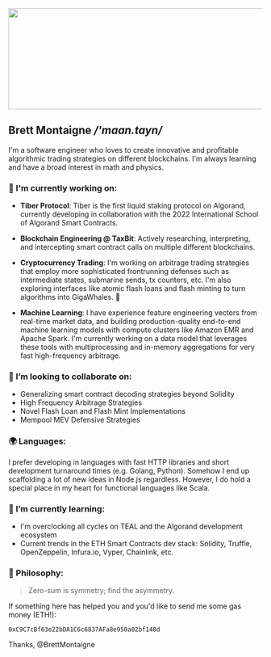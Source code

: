 <div align="center" ><img src="https://forex-station.com/download/file.php?id=3326577" width="540" height="200" /></div>

## Brett Montaigne  */'maan.tayn/*

I'm a software engineer who loves to create innovative and profitable algorithmic trading strategies on different blockchains. I'm always learning and have a broad interest in math and physics.

### 🔭 I'm currently working on:


* **Tiber Protocol**: Tiber is the first liquid staking protocol on Algorand, currently developing in collaboration with the 2022 International School of Algorand Smart Contracts.

* **Blockchain Engineering @ TaxBit**: Actively researching, interpreting, and intercepting smart contract calls on multiple different blockchains.

* **Cryptocurrency Trading**: I'm working on arbitrage trading strategies that employ more sophisticated frontrunning defenses such as intermediate states, submarine sends, tx counters, etc. I'm also exploring interfaces like atomic flash loans and flash minting to turn algorithms into GigaWhales. 🐋

* **Machine Learning**: I have experience feature engineering vectors from real-time market data, and building production-quality end-to-end machine learning models with compute clusters like Amazon EMR and Apache Spark. I'm currently working on a data model that leverages these tools with multiprocessing and in-memory aggregations for very fast high-frequency arbitrage.

### 🤝 I’m looking to collaborate on:

* Generalizing smart contract decoding strategies beyond Solidity
* High Frequency Arbitrage Strategies
* Novel Flash Loan and Flash Mint Implementations
* Mempool MEV Defensive Strategies

### 🌍 Languages:
I prefer developing in languages with fast HTTP libraries and short development turnaround times (e.g. Golang, Python). 
Somehow I end up scaffolding a lot of new ideas in Node.js regardless.
However, I do hold a special place in my heart for functional languages like Scala.

### 🌱 I’m currently learning:
* I'm overclocking all cycles on TEAL and the Algorand development ecosystem
* Current trends in the ETH Smart Contracts dev stack: Solidity, Truffle, OpenZeppelin, Infura.io, Vyper, Chainlink, etc.

### 🧘 Philosophy: 
> Zero-sum is symmetry; find the asymmetry. 


If something here has helped you and you'd like to send me some gas money (ETH!):

`0xC9C7cBf63e22bDA1C6c6837AFa8e950a02bf148d`

Thanks, @BrettMontaigne
